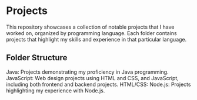 # Projects
This repository showcases a collection of notable projects that I have worked on, organized by programming language. Each folder contains projects that highlight my skills and experience in that particular language.

Folder Structure
--------------------
Java: Projects demonstrating my proficiency in Java programming.
JavaScript: Web design projects using HTML and CSS, and JavaScript, including both frontend and backend projects.
HTML/CSS:
Node.js: Projects highlighting my experience with Node.js.
